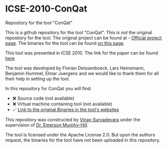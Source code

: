 # ICSE-2010-ConQat
Repository for the tool "ConQat"

This is a github repository for the tool "ConQat". This _is not_ the original repository for the tool. The original project can be found at - [Official project page](https://www.cqse.eu/en/products/conqat/overview/).
The binaries for the tool can be found [on this page](https://www.cqse.eu/en/products/conqat/install/).

This tool was presented in ICSE 2010. The link for the paper can be found [here](http://dl.acm.org/citation.cfm?id=1810343) 

The tool was developed by Florian Deissenboeck, Lars Heinemann, Benjamin Hummel, Elmar Juergens and we would like to thank them for all their help in setting up the tool.

In this repository for ConQat you will find:
* :x: Source code (not available)
* :x: Virtual machine containing tool (not available)
* :white_check_mark: [Link to the original Binaries in the tool's websites](https://www.cqse.eu/en/products/conqat/install/)

This repository was constructed by [Vinay Suryadevara](https://github.com/vinay92) under the supervision of [Dr. Emerson Murphy-Hill](https://github.com/CaptainEmerson).

The tool is licensed under the Apache License 2.0. But upon the authors request, the binaries for the tool have not been uploaded in this repository.
